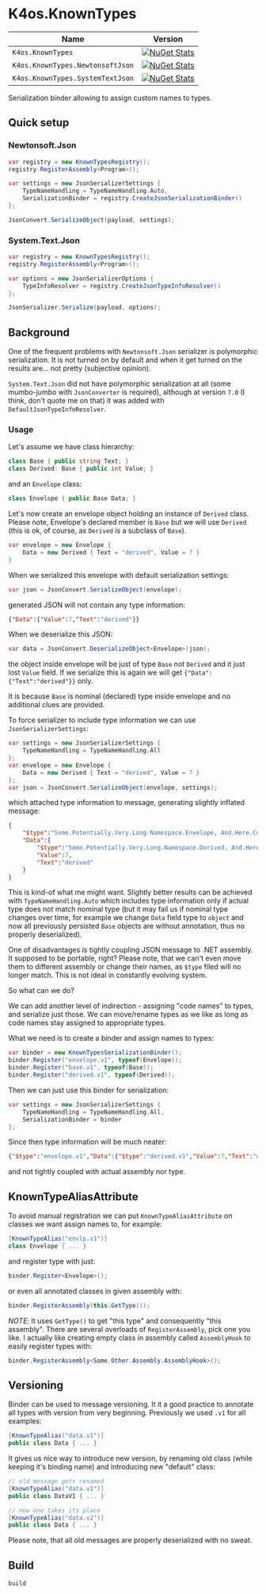 # K4os.KnownTypes

| Name                             | Version                                                                                                                                            |
|----------------------------------|----------------------------------------------------------------------------------------------------------------------------------------------------|
| `K4os.KnownTypes`                | [![NuGet Stats](https://img.shields.io/nuget/v/K4os.KnownTypes.svg)](https://www.nuget.org/packages/K4os.KnownTypes)                               |
| `K4os.KnownTypes.NewtonsoftJson` | [![NuGet Stats](https://img.shields.io/nuget/v/K4os.KnownTypes.NewtonsoftJson.svg)](https://www.nuget.org/packages/K4os.KnownTypes.NewtonsoftJson) |
| `K4os.KnownTypes.SystemTextJson` | [![NuGet Stats](https://img.shields.io/nuget/v/K4os.KnownTypes.SystemTextJson.svg)](https://www.nuget.org/packages/K4os.KnownTypes.SystemTextJson) | 

Serialization binder allowing to assign custom names to types.

## Quick setup

### Newtonsoft.Json

```csharp
var registry = new KnownTypesRegistry();
registry.RegisterAssembly<Program>();

var settings = new JsonSerializerSettings {
    TypeNameHandling = TypeNameHandling.Auto,
    SerializationBinder = registry.CreateJsonSerializationBinder()
};

JsonConvert.SerializeObject(payload, settings);
```

### System.Text.Json

```csharp
var registry = new KnownTypesRegistry();
registry.RegisterAssembly<Program>();

var options = new JsonSerializerOptions {
    TypeInfoResolver = registry.CreateJsonTypeInfoResolver()
};

JsonSerializer.Serialize(payload, options);
```

## Background

One of the frequent problems with `Newtonsoft.Json` serializer is polymorphic serialization. 
It is not turned on by default and when it get turned on the results are... not pretty (subjective opinion).

`System.Text.Json` did not have polymorphic serialization at all (some mumbo-jumbo with `JsonConverter` is required), 
although at version `7.0` (I think, don't quote me on that) it was added with `DefaultJsonTypeInfoResolver`.

### Usage

Let's assume we have class hierarchy:

```csharp
class Base { public string Text; }
class Derived: Base { public int Value; }
```

and an `Envelope` class:

```csharp
class Envelope { public Base Data; }
```

Let's now create an envelope object holding an instance of `Derived` class. Please note, Envelope's declared member is `Base` but we will use `Derived` (this is ok, of course, as `Derived` is a subclass of `Base`).

```csharp
var envelope = new Envelope {
    Data = new Derived { Text = "derived", Value = 7 }
}
```

When we serialized this envelope with default serialization settings:

```csharp
var json = JsonConvert.SerializeObject(envelope);
```

generated JSON will not contain any type information:

```json
{"Data":{"Value":7,"Text":"derived"}}
```

When we deserialize this JSON:

```csharp
var data = JsonConvert.DeserializeObject<Envelope>(json);
```

the object inside envelope will be just of type `Base` not `Derived` and it just lost `Value` field. If we serialize this is again we will get `{"Data":{"Text":"derived"}}` only.

It is because `Base` is nominal (declared) type inside envelope and no additional clues are provided.

To force serializer to include type information we can use `JsonSerializerSettings`:

```csharp
var settings = new JsonSerializerSettings {
    TypeNameHandling = TypeNameHandling.All
};
var envelope = new Envelope {
    Data = new Derived { Text = "derived", Value = 7 }
};
var json = JsonConvert.SerializeObject(envelope, settings);
```

which attached type information to message, generating slightly inflated message:

```json
{
    "$type":"Some.Potentially.Very.Long.Namespace.Envelope, And.Here.Comes.Assembly.Name",
    "Data":{
        "$type":"Some.Potentially.Very.Long.Namespace.Derived, And.Here.Comes.Assembly.Name",
        "Value":7,
        "Text":"derived"
    }
}
```

This is kind-of what me might want. Slightly better results can be achieved with `TypeNameHandling.Auto` which includes type information only if actual type does not match nominal type (but it may fail us if nominal type changes over time, for example we change `Data` field type to `object` and now all previously persisted `Base` objects are without annotation, thus no properly deserialized).

One of disadvantages is tightly coupling JSON message to .NET assembly. It supposed to be portable, right? Please note, that we can't even move them to different assembly or change their names, as `$type` filed will no longer match. This is not ideal in constantly evolving system.

So what can we do?

We can add another level of indirection - assigning "code names" to types, and serialize just those. We can move/rename types as we like as long as code names stay assigned to appropriate types.

What we need is to create a binder and assign names to types:

```csharp
var binder = new KnownTypesSerializationBinder();
binder.Register("envelope.v1", typeof(Envelope));
binder.Register("base.v1", typeof(Base));
binder.Register("derived.v1", typeof(Derived));
```

Then we can just use this binder for serialization:

```csharp
var settings = new JsonSerializerSettings {
    TypeNameHandling = TypeNameHandling.All,
    SerializationBinder = binder
};
```

Since then type information will be much neater:

```json
{"$type":"envelope.v1","Data":{"$type":"derived.v1","Value":7,"Text":"derived"}}
```

and not tightly coupled with actual assembly nor type.


## KnownTypeAliasAttribute

To avoid manual registration we can put `KnownTypeAliasAttribute` on classes we want assign names to, for example:

```csharp
[KnownTypeAlias("envlp.v1")]
class Envelope { ... }
```

and register type with just:

```csharp
binder.Register<Envelope>();
```

or even all annotated classes in given assembly with:

```csharp
binder.RegisterAssembly(this.GetType());
```

*NOTE*: It uses `GetType()` to get "this type" and consequently "this assembly". There are several overloads of `RegisterAssembly`, pick one you like. I actually like creating empty class in assembly called `AssemblyHook` to easily register types with:

```csharp
binder.RegisterAssembly<Some.Other.Assembly.AssemblyHook>();
```

## Versioning

Binder can be used to message versioning. It it a good practice to annotate all types with version from very beginning. Previously we used `.v1` for all examples:

```csharp
[KnownTypeAlias("data.v1")]
public class Data { ... }
```

It gives us nice way to introduce new version, by renaming old class (while keeping it's binding name) and introducing new "default" class:

```csharp
// old message gets renamed
[KnownTypeAlias("data.v1")]
public class DataV1 { ... }

// new one takes its place
[KnownTypeAlias("data.v2")]
public class Data { ... }
```

Please note, that all old messages are properly deserialized with no sweat.

## Build

```shell
build
```
